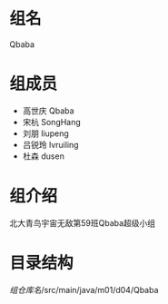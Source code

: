 # 组名 
 Qbaba

# 组成员
- 高世庆 Qbaba
- 宋杭 SongHang
- 刘朋 liupeng
- 吕锐玲 lvruiling
- 杜森 dusen

# 组介绍
北大青鸟宇宙无敌第59班Qbaba超级小组


# 目录结构
$组仓库名$/src/main/java/m01/d04/Qbaba
